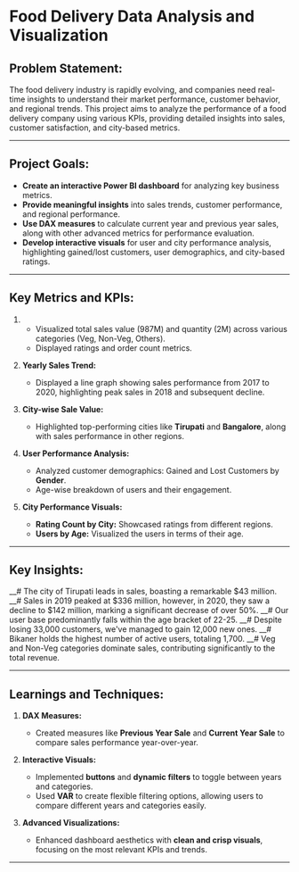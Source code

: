 
# **Food Delivery Data Analysis and Visualization**

## **Problem Statement:**
The food delivery industry is rapidly evolving, and companies need real-time insights to understand their market performance, customer behavior, and regional trends. This project aims to analyze the performance of a food delivery company using various KPIs, providing detailed insights into sales, customer satisfaction, and city-based metrics.

---

## **Project Goals:**
- **Create an interactive Power BI dashboard** for analyzing key business metrics.
- **Provide meaningful insights** into sales trends, customer performance, and regional performance.
- **Use DAX measures** to calculate current year and previous year sales, along with other advanced metrics for performance evaluation.
- **Develop interactive visuals** for user and city performance analysis, highlighting gained/lost customers, user demographics, and city-based ratings.

---

## **Key Metrics and KPIs:**

1. - Visualized total sales value (987M) and quantity (2M) across various categories (Veg, Non-Veg, Others).
   - Displayed ratings and order count metrics.


2. **Yearly Sales Trend:**
   - Displayed a line graph showing sales performance from 2017 to 2020, highlighting peak sales in 2018 and subsequent decline.

3. **City-wise Sale Value:**
   - Highlighted top-performing cities like **Tirupati** and **Bangalore**, along with sales performance in other regions.

4. **User Performance Analysis:**
   - Analyzed customer demographics: Gained and Lost Customers by **Gender**.
   - Age-wise breakdown of users and their engagement.

5. **City Performance Visuals:**
   - **Rating Count by City:** Showcased ratings from different regions.
   - **Users by Age:** Visualized the users in terms of their age.

---

## **Key Insights:**
__# The city of Tirupati leads in sales, boasting a remarkable $43 million.
__# Sales in 2019 peaked at $336 million, however, in 2020, they saw a decline to $142 million, marking a significant decrease of over 50%.
__# Our user base predominantly falls within the age bracket of 22-25.
__# Despite losing 33,000 customers, we've managed to gain 12,000 new ones.
__# Bikaner holds the highest number of active users, totaling 1,700.
__# Veg and Non-Veg categories dominate sales, contributing significantly to the total revenue.

---

## **Learnings and Techniques:**

1. **DAX Measures:**
   - Created measures like **Previous Year Sale** and **Current Year Sale** to compare sales performance year-over-year.

2. **Interactive Visuals:**
   - Implemented **buttons** and **dynamic filters** to toggle between years and categories.
   - Used **VAR** to create flexible filtering options, allowing users to compare different years and categories easily.

3. **Advanced Visualizations:**
   - Enhanced dashboard aesthetics with **clean and crisp visuals**, focusing on the most relevant KPIs and trends.
  

---

